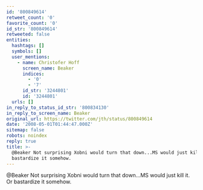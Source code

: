 ```yaml
---
id: '800849614'
retweet_count: '0'
favorite_count: '0'
id_str: '800849614'
retweeted: false
entities:
  hashtags: []
  symbols: []
  user_mentions:
    - name: Christofer Hoff
      screen_name: Beaker
      indices:
        - '0'
        - '7'
      id_str: '3244801'
      id: '3244801'
  urls: []
in_reply_to_status_id_str: '800834130'
in_reply_to_screen_name: Beaker
original_url: https://twitter.com/jth/status/800849614
date: '2008-05-01T01:44:47.000Z'
sitemap: false
robots: noindex
reply: true
title: >-
  @Beaker Not surprising Xobni would turn that down...MS would just kill it. Or
  bastardize it somehow.
---
```


@Beaker Not surprising Xobni would turn that down...MS would just kill it. Or bastardize it somehow.